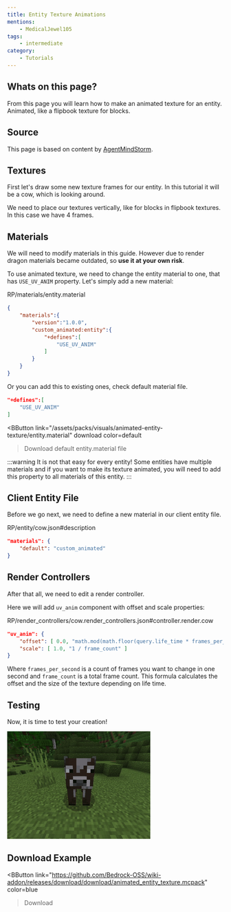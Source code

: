 ```yaml
---
title: Entity Texture Animations
mentions:
    - MedicalJewel105
tags:
    - intermediate
category:
    - Tutorials
---
```


## Whats on this page?

From this page you will learn how to make an animated texture for an entity. Animated, like a flipbook texture for blocks.

## Source

This page is based on content by [AgentMindStorm](https://www.youtube.com/channel/UC-ljddYkFdTQl-MVEaVvbuQ).

<YouTubeEmbed
    id="F6e-w1rCEi4"
/>

## Textures

First let's draw some new texture frames for our entity. In this tutorial it will be a cow, which is looking around.

<WikiImage
	src="/assets/images/visuals/animated-entity-texture/cow.png"
	alt="cow"
	pixelated="false"
	width=180
/>

We need to place our textures vertically, like for blocks in flipbook textures.
In this case we have 4 frames.

## Materials

We will need to modify materials in this guide. However due to render dragon materials became outdated, so **use it at your own risk**.

To use animated texture, we need to change the entity material to one, that has `USE_UV_ANIM` property.
Let's simply add a new material:

<CodeHeader>RP/materials/entity.material</CodeHeader>

```json
{
    "materials":{
        "version":"1.0.0",
        "custom_animated:entity":{
            "+defines":[
                "USE_UV_ANIM"
            ]
        }
    }
}
```

Or you can add this to existing ones, check default material file.

<CodeHeader></CodeHeader>

```json
"+defines":[
    "USE_UV_ANIM"
]
```

<BButton
    link="/assets/packs/visuals/animated-entity-texture/entity.material" download
    color=default
>Download default entity.material file</BButton>

:::warning
It is not that easy for every entity!
Some entities have multiple materials and if you want to make its texture animated, you will need to add this property to all materials of this entity.
:::

## Client Entity File

Before we go next, we need to define a new material in our client entity file.

<CodeHeader>RP/entity/cow.json#description</CodeHeader>

```json
"materials": {
	"default": "custom_animated"
}
```

## Render Controllers

After that all, we need to edit a render controller.

Here we will add `uv_anim` component with offset and scale properties:

<CodeHeader>RP/render_controllers/cow.render_controllers.json#controller.render.cow</CodeHeader>

```json
"uv_anim": {
    "offset": [ 0.0, "math.mod(math.floor(query.life_time * frames_per_second),frame_count) / frame_count" ],
    "scale": [ 1.0, "1 / frame_count" ]
}
```

Where `frames_per_second` is a count of frames you want to change in one second and `frame_count` is a total frame count.
This formula calculates the offset and the size of the texture depending on life time.

## Testing

Now, it is time to test your creation!

![](/assets/images/visuals/animated-entity-texture/result.gif)

## Download Example

<BButton
    link="https://github.com/Bedrock-OSS/wiki-addon/releases/download/download/animated_entity_texture.mcpack"
    color=blue
>Download</BButton>
